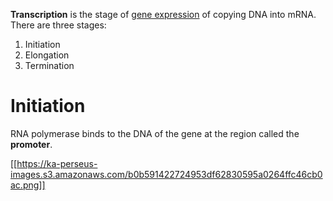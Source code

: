 **Transcription** is the stage of [gene expression](./) of copying DNA into mRNA. There are three stages:

1. Initiation
2. Elongation
3. Termination

# Initiation

RNA polymerase binds to the DNA of the gene at the region called the **promoter**.

[[https://ka-perseus-images.s3.amazonaws.com/b0b591422724953df62830595a0264ffc46cb0ac.png]]